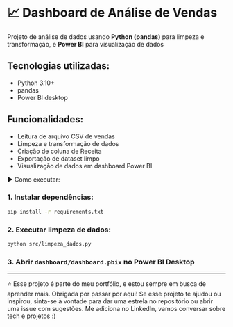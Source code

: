 # 📈 Dashboard de Análise de Vendas 

Projeto de análise de dados usando **Python (pandas)** para limpeza e transformação, e **Power BI** para visualização de dados

## Tecnologias utilizadas:
- Python 3.10+
- pandas
- Power BI desktop

## Funcionalidades:
- Leitura de arquivo CSV de vendas
- Limpeza e transformação de dados
- Criação de coluna de Receita
- Exportação de dataset limpo
- Visualização de dados em dashboard Power BI

▶️ Como executar:

### 1. Instalar dependências:
```bash
pip install -r requirements.txt
```
### 2. Executar limpeza de dados:
```bash
python src/limpeza_dados.py
```
### 3. Abrir `dashboard/dashboard.pbix` no Power BI Desktop 

---

⭐ Esse projeto é parte do meu portfólio, e estou sempre em busca de aprender mais. Obrigada por passar por aqui! Se esse projeto te ajudou ou inspirou, sinta-se à vontade para dar uma estrela no repositório ou abrir uma issue com sugestões. Me adiciona no LinkedIn, vamos conversar sobre tech e projetos :)


